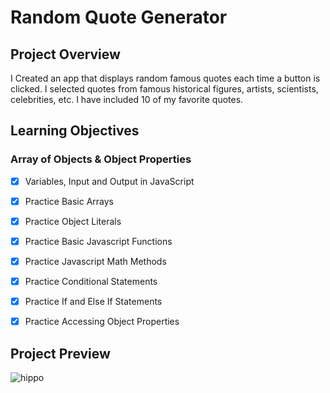 # Random Quote Generator

## Project Overview
I Created an app that displays random famous quotes each time a button is clicked. I selected quotes from famous historical figures, artists, scientists, celebrities, etc. I have included 10 of my favorite quotes. 

## Learning Objectives

### Array of Objects & Object Properties

* [x] Variables, Input and Output in JavaScript
* [x] Practice Basic Arrays
* [x] Practice Object Literals
* [x] Practice Basic Javascript Functions
* [x] Practice Javascript Math Methods
* [x] Practice Conditional Statements
* [x] Practice If and Else If Statements
* [x] Practice Accessing Object Properties




## Project Preview  


![hippo](https://media.giphy.com/media/KE0ftVImVTZfKTcWRd/giphy.gif)


